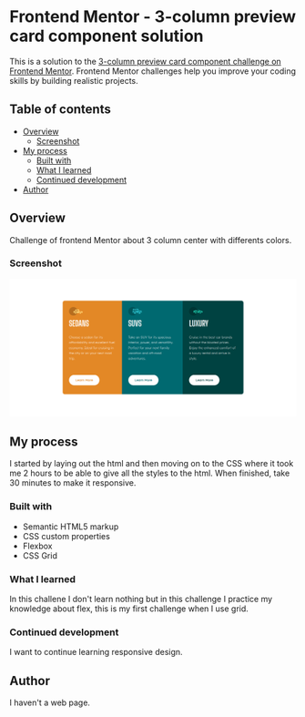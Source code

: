 # Frontend Mentor - 3-column preview card component solution

This is a solution to the [3-column preview card component challenge on Frontend Mentor](https://www.frontendmentor.io/challenges/3column-preview-card-component-pH92eAR2-). Frontend Mentor challenges help you improve your coding skills by building realistic projects. 

## Table of contents

- [Overview](#overview)
  - [Screenshot](#screenshot)
- [My process](#my-process)
  - [Built with](#built-with)
  - [What I learned](#what-i-learned)
  - [Continued development](#continued-development)
- [Author](#author)


## Overview

Challenge of frontend Mentor about 3 column center with differents colors.


### Screenshot

![](./images/screenshot/capture_1.png)


## My process

I started by laying out the html and then moving on to the CSS where it took me 2 hours to be able to give all the styles to the html. When finished, take 30 minutes to make it responsive.


### Built with

- Semantic HTML5 markup
- CSS custom properties
- Flexbox
- CSS Grid


### What I learned

In this challene I don't learn nothing but in this challenge I practice my knowledge about flex, this is my first challenge when I use grid.


### Continued development

I want to continue learning responsive design.


## Author

I haven't a web page.

